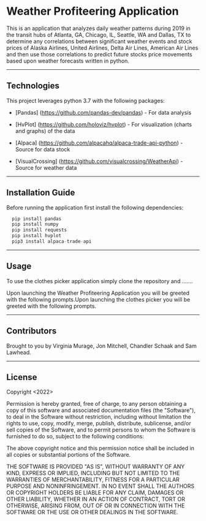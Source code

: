 # Weather Profiteering Application

This is an application that analyzes daily weather patterns during 2019 in the transit hubs of Atlanta, GA, Chicago, IL, Seattle, WA and Dallas, TX to determine any correlations between significant weather events and stock prices of Alaska Airlines, United Airlines, Delta Air Lines, American Air Lines and then use those correlations to predict future stocks price movements based upon weather forecasts written in python.

---

## Technologies

This project leverages python 3.7 with the following packages:

* [Pandas] (https://github.com/pandas-dev/pandas) - For data analysis

* [HvPlot] (https://github.com/holoviz/hvplot) - For visualization (charts and graphs) of the data

* [Alpaca] (https://github.com/alpacahq/alpaca-trade-api-python) - Source for data stock

* [VisualCrossing] (https://github.com/visualcrossing/WeatherApi) - Source for weather data

---

## Installation Guide

Before running the application first install the following dependencies:

```python
  pip install pandas
  pip install numpy
  pip install requests
  pip install hvplot
  pip3 install alpaca-trade-api
```

---

## Usage 

To use the clothes picker application simply clone the repository and .......

Upon launching the Weather Profiteering Application you will be greeted with the following prompts.Upon launching the clothes picker you will be greeted with the following prompts.

---

## Contributors

Brought to you by Virginia Murage, Jon Mitchell, Chandler Schaak and Sam Lawhead.

---

## License

Copyright <2022>

Permission is hereby granted, free of charge, to any person obtaining a copy of this software and associated documentation files (the "Software"), to deal in the Software without restriction, including without limitation the rights to use, copy, modify, merge, publish, distribute, sublicense, and/or sell copies of the Software, and to permit persons to whom the Software is furnished to do so, subject to the following conditions:

The above copyright notice and this permission notice shall be included in all copies or substantial portions of the Software.

THE SOFTWARE IS PROVIDED "AS IS", WITHOUT WARRANTY OF ANY KIND, EXPRESS OR IMPLIED, INCLUDING BUT NOT LIMITED TO THE WARRANTIES OF MERCHANTABILITY, FITNESS FOR A PARTICULAR PURPOSE AND NONINFRINGEMENT. IN NO EVENT SHALL THE AUTHORS OR COPYRIGHT HOLDERS BE LIABLE FOR ANY CLAIM, DAMAGES OR OTHER LIABILITY, WHETHER IN AN ACTION OF CONTRACT, TORT OR OTHERWISE, ARISING FROM, OUT OF OR IN CONNECTION WITH THE SOFTWARE OR THE USE OR OTHER DEALINGS IN THE SOFTWARE.

